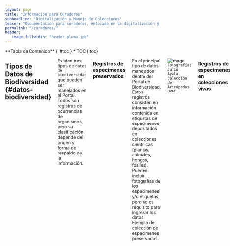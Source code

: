 ```yaml
---
layout: page
title: "Información para Curadores"
subheadline: "Digitalización y Manejo de Colecciones"
teaser: "Documentación para curadores, enfocada en la digitalización y manejo de datos de colecciones biológicas."
permalink: "/curadores/"
header:
   image_fullwidth: "header_pluma.jpg"
---
```


<div class="row">
<div class="medium-4 medium-push-8 columns" markdown="1">
<div class="panel radius" markdown="1">
**Tabla de Contenido**
{: #toc }
*  TOC
{:toc}
</div>
</div><!-- /.medium-4.columns -->



<div class="medium-8 medium-pull-4 columns" markdown="1">

## Tipos de Datos de Biodiversidad   {#datos-biodiversidad}

Existen tres tipos de `datos de biodiversidad` que pueden ser manejados en el Portal. Todos son registros de ocurrencias de organismos, pero su clasificación depende del origen y forma de respaldo de la información.

### Registros de especímenes preservados

Es el principal tipo de datos manejados dentro del Portal de Biodiversidad. Estos registros consisten en información contenida en etiquetas de especímenes depositados en colecciones científicas (plantas, animales, hongos, fósiles). Pueden incluir fotografías de los especímenes y/o etiquetas, pero no es requisito para ingresar los datos. Ejemplo de colección de especímenes preservados.

![image](https://github.com/biodiversidadgt/docs/assets/69399374/d1754118-980e-44c2-b719-2be3575d2eac)
`Fotografía: Julio Ayala. Colección de Artrópodos UVGC.`

### Registros de especímenes en colecciones vivas

Similares a los registros de especímenes preservados, pero la información proviene de ejemplares vivos en colecciones institucionales. Un ejemplo son los jardines botánicos que contienen ejemplares vivos de plantas. Requieren evidencia fotográfica.

### Registros de observaciones

Se refiere a registros esporádicos, realizados al observar un organismo en estado silvestre. Requieren de evidencia fotográfica, ya que los organismos no son capturados. Actualmente, Symbiota no maneja otro tipo de archivos multimedia como videos o sonidos. Ejemplo de colección de especímenes vivos.

![image](https://github.com/biodiversidadgt/docs/assets/69399374/0c493177-cf6d-4f84-bee1-e601a093df33)
`Fotografía: María José Chang. Colección Fotográfica UVGF.`

## Tipos de Perfiles Virtuales   {#perfiles}

Existen dos tipos de perfiles de colección que pueden ser solicitados en el Portal de Biodiversidad, dependiendo del manejo que se le de a los datos.

### Perfiles en vivo

Los perfiles en vivo van a permitir el manejo directo de los datos dentro del Portal de Biodiversidad. Los administradores de estos perfiles tienen acceso a todas las herramientas de edición disponibles dentro del Portal de Biodiversidad. Todas las colecciones de instituciones guatemaltecas manejadas actualmente en el Portal de Biodiversidad poseen perfiles de manejo en vivo. Ejemplo de colección manejada en vivo.

### Perfiles snapshot

Los perfiles snapshot (imágenes) van a ser copias de bases de datos existentes en otras plataformas, y sólo van a permitir la publicación de los datos en el Portal, sin posibilidad de realizar ediciones. Los curadores que prefieren este tipo de perfiles, ya cuentan con un sistema de manejo de colecciones local. Los perfiles de instituciones extranjeras y los perfiles de observaciones de iNaturalist, cuentan con un manejo externo y únicamente se cuenta con perfiles snapshot en el Portal de Biodiversidad. Ejemplo de colección snapshot.

### Colecciones manejadas en vivo en el Portal de Biodiversidad

</div><!-- /.medium-8.columns -->
</div><!-- /.row -->

